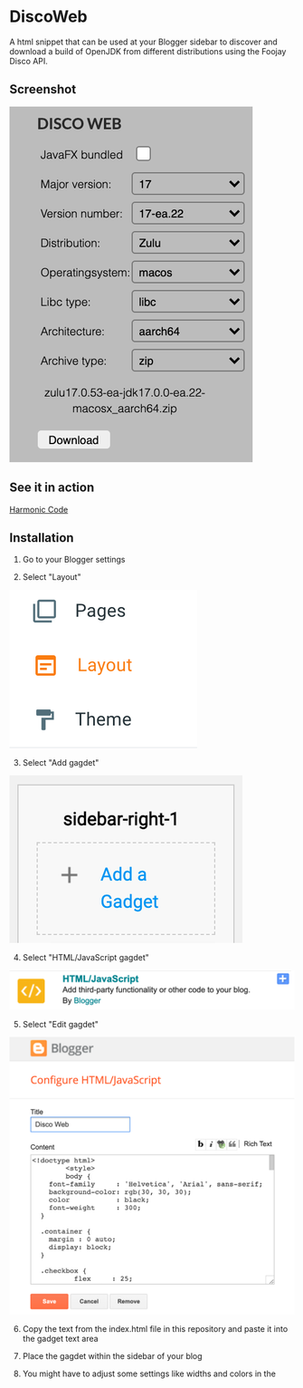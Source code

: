 # DiscoWeb
A html snippet that can be used at your Blogger sidebar to discover and download a build of OpenJDK
from different distributions using the Foojay Disco API.

## Screenshot
![Screenshot](https://raw.githubusercontent.com/HanSolo/discoweb/blogger/screenshot.png)

## See it in action
<div><a href="https://harmoniccode.blogspot.com/" title="Harmonic Code">Harmonic Code</a></div>

## Installation
1. Go to your Blogger settings

2. Select "Layout"

![Layout](https://raw.githubusercontent.com/HanSolo/discoweb/blogger/installation/layout.png)

3. Select "Add gagdet"

![AddGadget](https://raw.githubusercontent.com/HanSolo/discoweb/blogger/installation/addgadget.png)

4. Select "HTML/JavaScript gagdet"

![SelectHtmlJavaScriptGadget](https://raw.githubusercontent.com/HanSolo/discoweb/blogger/installation/htmljavascriptgadget.png)

5. Select "Edit gagdet"

![EditGadget](https://raw.githubusercontent.com/HanSolo/discoweb/blogger/installation/editgadget.png)

6. Copy the text from the index.html file in this repository and paste it into the gadget text area

7. Place the gagdet within the sidebar of your blog

8. You might have to adjust some settings like widths and colors in the <style> area of the index.html file (Places are marked with: /* change this if the width does not fit your sidebar */).

## API used
<div><a href="https://foojay.io" title="Foojay">Foojay </a><a href="https://github.com/foojay2020/discoapi" title="DiscoAPI">Disco API</a></div>
